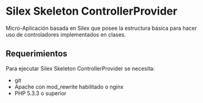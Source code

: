 # Silex Skeleton ControllerProvider

Micro-Aplicación basada en Silex que posee la estructura básica para hacer uso
de controladores implementados en clases.


## Requerimientos

Para ejecutar Silex Skeleton ControllerProvider se necesita:

* git
* Apache con mod_rewrite habilitado o nginx
* PHP 5.3.3 o superior
